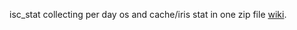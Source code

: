 isc_stat collecting per day os and cache/iris stat in one zip file [wiki](https://github.com/nlzv/isc_stat/wiki).
